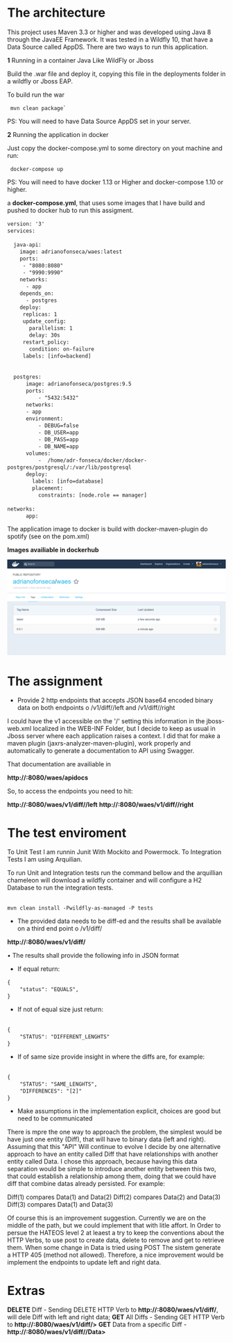 # The architecture

This project uses Maven 3.3 or higher and was developed using Java 8 through the JavaEE Framework. It was tested in a Wildfly 10, that have a Data Source called AppDS. There are two ways to run this application.

**1** Running in a container Java Like WildFly or Jboss

Build the .war file and deploy it, copying this file in the deployments folder in a wildfly or Jboss EAP. 

To build run the war

```
 mvn clean package`

```
PS: You will need to have Data Source AppDS set in your server.


**2** Running the application in docker

Just copy the docker-compose.yml to some directory on yout machine and run:


```
 docker-compose up

```

PS: You will need to have docker 1.13 or Higher and docker-compose 1.10 or higher.


a **docker-compose.yml**, that uses some images that I have build and pushed to docker hub to run this assigment.



```
version: '3'
services:

  java-api:
    image: adrianofonseca/waes:latest
    ports:
     - "8080:8080"
     - "9990:9990"
    networks:
      - app
    depends_on:
      - postgres
    deploy:
     replicas: 1
     update_config:
       parallelism: 1
       delay: 30s
     restart_policy:
       condition: on-failure 
     labels: [info=backend]


  postgres:
      image: adrianofonseca/postgres:9.5
      ports:
          - "5432:5432"
      networks:
      - app
      environment:
          - DEBUG=false
          - DB_USER=app
          - DB_PASS=app
          - DB_NAME=app
      volumes:
          -  /home/adr-fonseca/docker/docker-postgres/postgresql/:/var/lib/postgresql
      deploy:
        labels: [info=database]
        placement:
          constraints: [node.role == manager]

networks:
      app:

```

The application image to docker is build with docker-maven-plugin do spotify (see on the pom.xml)

**Images availiable in dockerhub**

![](https://github.com//adriano-fonseca/waes-assigment/blob/master/src/main/prints/docker_hub.png "Docker Hub")




# The assignment

* Provide 2 http endpoints that accepts JSON base64 encoded binary data on both endpoints o <host>/v1/diff/<ID>/left and <host>/v1/diff/<ID>/right

I could have the v1 accessible on the '/' setting this information in the jboss-web.xml localized in the WEB-INF Folder, but I decide to keep as usual 
in Jboss server where each application raises a context. I did that for make a maven plugin (jaxrs-analyzer-maven-plugin), work properly and automatically 
to generate a documentation to API using Swagger.

That documentation are availiable in 

**http://<host>:8080/waes/apidocs**

So, to access the endpoints you need to hit:

 **http://<hots>:8080/waes/v1/diff/<ID>/left**
 **http://<hots>:8080/waes/v1/diff/<ID>/right**
 
# The test enviroment 

To Unit Test I am runnin Junit With Mockito and Powermock.
To Integration Tests I am using Arquilian.

To run Unit and Integration tests run the command bellow and the arquillian chameleon will download a wildfly container and will configure
a H2 Database to run the integration tests.

```

mvn clean install -Pwildfly-as-managed -P tests

```


 
* The provided data needs to be diff-ed and the results shall be available on a third end point o <host>/v1/diff/<ID>

 **http://<hots>:8080/waes/v1/diff/<ID>**


• The results shall provide the following info in JSON format

* If equal return:


```
{
    "status": "EQUALS",
}

```

* If not of equal size just return:

```

{
    "STATUS": "DIFFERENT_LENGHTS"
}

```
* If of same size provide insight in where the diffs are, for example:


```

{
    "STATUS": "SAME_LENGHTS",
    "DIFFERENCES": "[2]"
}

```



* Make assumptions in the implementation explicit, choices are good but need to be
communicated

There is mpre the one way to approach the problem, the simplest would be have just one entity (Diff), that will have to binary data (left and right). 
Assuming that this "API" Will continue to evolve I decide by one alternative approach to have an entity called Diff that have relationships with
another entity called Data. I chose this approach, because having this data separation would be simple to introduce another entity between this two, that
could establish a relationship among them, doing that we could have diff that combine datas already persisted. For example:

Diff(1) compares Data(1) and Data(2)
Diff(2) compares Data(2) and Data(3)
Diff(3) compares Data(1) and Data(3)

Of course this is an improvement suggestion. Currently we are on the middle of the path, but we could implement that with litle affort. 
In Order to persue the HATEOS level 2 at leaest a try to keep the conventions about the HTTP Verbs, to use post to create data, delete to remove and get
to retrieve them. When some change in Data is tried using POST The sistem generate a HTTP 405 (method not allowed). Therefore, a nice improvement would be 
implement the endpoints to update left and right data.


# Extras

**DELETE** Diff - Sending DELETE HTTP Verb to  **http://<hots>:8080/waes/v1/diff/<ID>**, will dele Diff with left and right data;
**GET** All Diffs  - Sending GET HTTP Verb to  **http://<hots>:8080/waes/v1/diff/>**
**GET** Data from a specific Diff - **http://<hots>:8080/waes/v1/diff/<ID>/Data>**
